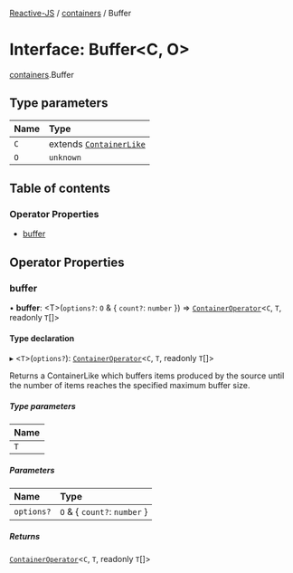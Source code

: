[Reactive-JS](../README.md) / [containers](../modules/containers.md) / Buffer

# Interface: Buffer<C, O\>

[containers](../modules/containers.md).Buffer

## Type parameters

| Name | Type |
| :------ | :------ |
| `C` | extends [`ContainerLike`](containers.ContainerLike.md) |
| `O` | `unknown` |

## Table of contents

### Operator Properties

- [buffer](containers.Buffer.md#buffer)

## Operator Properties

### buffer

• **buffer**: <T\>(`options?`: `O` & { `count?`: `number`  }) => [`ContainerOperator`](../modules/containers.md#containeroperator)<`C`, `T`, readonly `T`[]\>

#### Type declaration

▸ <`T`\>(`options?`): [`ContainerOperator`](../modules/containers.md#containeroperator)<`C`, `T`, readonly `T`[]\>

Returns a ContainerLike which buffers items produced by the source until the
number of items reaches the specified maximum buffer size.

##### Type parameters

| Name |
| :------ |
| `T` |

##### Parameters

| Name | Type |
| :------ | :------ |
| `options?` | `O` & { `count?`: `number`  } |

##### Returns

[`ContainerOperator`](../modules/containers.md#containeroperator)<`C`, `T`, readonly `T`[]\>
